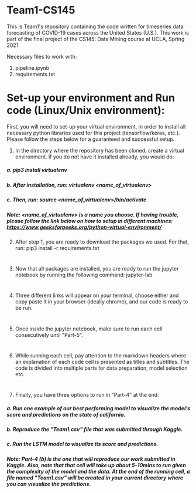 # Team1-CS145
This is Team1's repository containing the code written for timeseries data forecasting of COVID-19 cases across the United States (U.S.). This work is part of the final project of the CS145: Data Mining course at UCLA, Spring 2021.

Necessary files to work with:
1. pipeline.ipynb
2. requirements.txt

# Set-up your environment and Run code (Linux/Unix environment):
First, you will need to set-up your virtual environment, in order to install all necessary python libraries used for this project (tensorflow/keras, etc.). Please follow the steps below for a guaranteed and successful setup.

 1. In the directory where the repository has been cloned, create a virtual environment. If you do not have it installed already, you would do:
   ##### a. pip3 install virtualenv
   ##### b. After installation, run: virtualenv <name_of_virtualenv>
   ##### c. Then, run: source <name_of_virtualenv>/bin/activate 
  
  ##### Note: <name_of_virtualenv> is a name you choose. If having trouble, please follow the link below on how to setup in different machines: https://www.geeksforgeeks.org/python-virtual-environment/
  
  
 2. After step 1, you are ready to download the packages we used. For that, run: pip3 install -r requirements.txt 
 #
 3. Now that all packages are installed, you are ready to run the jupyter notebook by running the following command: jupyter-lab
 #
 4. Three different links will appear on your terminal, choose either and copy paste it in your browser (ideally chrome), and our code is ready to be run.
 #
 5. Once inside the jupyter notebook, make sure to run each cell consecutively until "Part-5".
 #
 6. While running each cell, pay attention to the markdown headers where an explanation of each code cell is presented as titles and subtitles. The code is divided into multiple parts for data preparation, model selection etc.
 #
 7. Finally, you have three options to run in "Part-4" at the end:
   ##### a. Run one example of our best performing model to visualize the model's score and predictions on the state of california.
   ##### b. Reproduce the "Team1.csv" file that was submitted through Kaggle.
   ##### c. Run the LSTM model to visualize its score and predictions.
   
##### Note: Part-4 (b) is the one that will reproduce our work submitted in Kaggle. Also, note that that cell will take up about 5-10mins to run given the complexity of the model and the data. At the end of the running cell, a file named "Team1.csv" will be created in your current directory where you can visualize the predictions.
